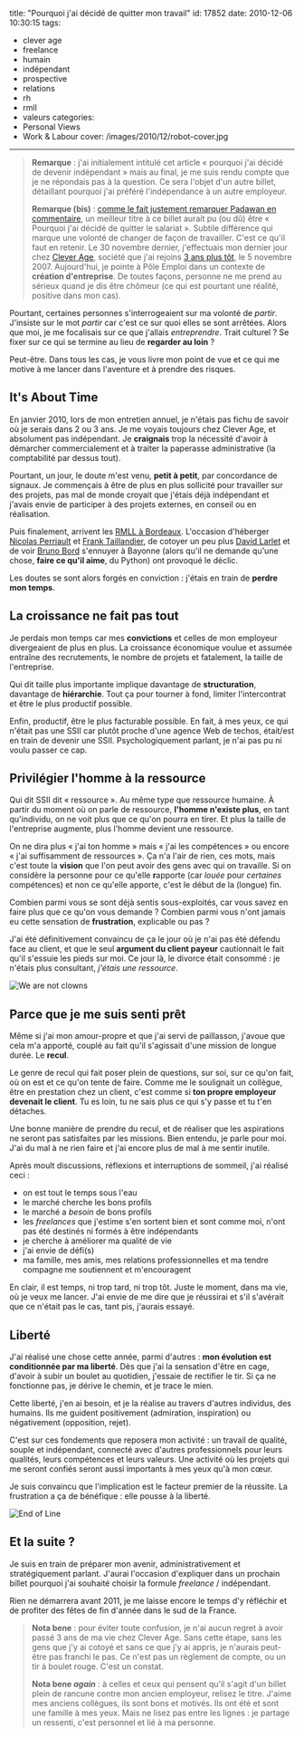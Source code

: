 title: "Pourquoi j'ai décidé de quitter mon travail"
id: 17852
date: 2010-12-06 10:30:15
tags:
- clever age
- freelance
- humain
- indépendant
- prospective
- relations
- rh
- rmll
- valeurs
categories:
- Personal Views
- Work & Labour
cover: /images/2010/12/robot-cover.jpg
---

> **Remarque** : j'ai initialement intitulé cet article « pourquoi j'ai décidé de devenir indépendant » mais au final, je me suis rendu compte que je ne répondais pas à la question. Ce sera l'objet d'un autre billet, détaillant pourquoi j'ai préféré l'indépendance à un autre employeur.
>
>
> **Remarque (bis)** : [comme le fait justement remarquer Padawan en commentaire](https://thom4.net/2010/pourquoi-quitter-travail/#comment-30577), un meilleur titre à ce billet aurait pu (ou dû) être « Pourquoi j'ai décidé de quitter le salariat ». Subtile différence qui marque une volonté de changer de façon de travailler. C'est ce qu'il faut en retenir.
Le 30 novembre dernier, j'effectuais mon dernier jour chez [Clever Age](http://www.clever-age.com), société que j'ai rejoins [3 ans plus tôt](https://thom4.net/2007/clever-age/), le 5 novembre 2007\. Aujourd'hui, je pointe à Pôle Emploi dans un contexte de **création d'entreprise**. De toutes façons, personne ne me prend au sérieux quand je dis être chômeur (ce qui est pourtant une réalité, positive dans mon cas).

Pourtant, certaines personnes s'interrogeaient sur ma volonté de _partir_. J'insiste sur le mot _partir_ car c'est ce sur quoi elles se sont arrêtées. Alors que moi, je me focalisais sur ce que j'allais _entreprendre_. Trait culturel ? Se fixer sur ce qui se termine au lieu de **regarder au loin** ?

Peut-être. Dans tous les cas, je vous livre mon point de vue et ce qui me motive à me lancer dans l'aventure et à prendre des risques.

<!--more-->

## It's About Time

En janvier 2010, lors de mon entretien annuel, je n'étais pas fichu de savoir où je serais dans 2 ou 3 ans. Je me voyais toujours chez Clever Age, et absolument pas indépendant. Je **craignais** trop la nécessité d'avoir à démarcher commercialement et à traiter la paperasse administrative (la comptabilité par dessus tout).

Pourtant, un jour, le doute m'est venu, **petit à petit**, par concordance de signaux. Je commençais à être de plus en plus sollicité pour travailler sur des projets, pas mal de monde croyait que j'étais déjà indépendant et j'avais envie de participer à des projets externes, en conseil ou en réalisation.

Puis finalement, arrivent les [RMLL à Bordeaux](http://2010.rmll.info). L'occasion d'héberger [Nicolas Perriault](http://prendreuncafe.com/) et [Frank Taillandier](http://frank.taillandier.me), de cotoyer un peu plus [David Larlet](http://larlet.fr) et de voir [Bruno Bord](http://jehaisleprintemps.net/) s'ennuyer à Bayonne (alors qu'il ne demande qu'une chose, **faire ce qu'il aime**, du Python) ont provoqué le déclic.

Les doutes se sont alors forgés en conviction : j'étais en train de **perdre mon temps**.

## La croissance ne fait pas tout

Je perdais mon temps car mes **convictions** et celles de mon employeur divergeaient de plus en plus. La croissance économique voulue et assumée entraîne des recrutements, le nombre de projets et fatalement, la taille de l'entreprise.

Qui dit taille plus importante implique davantage de **structuration**, davantage de **hiérarchie**.
Tout ça pour tourner à fond, limiter l'intercontrat et être le plus productif possible.

Enfin, productif, être le plus facturable possible.
En fait, à mes yeux, ce qui n'était pas une SSII car plutôt proche d'une agence Web de techos, était/est en train de devenir une SSII. Psychologiquement parlant, je n'ai pas pu ni voulu passer ce cap.

## Privilégier l'homme à la ressource

Qui dit SSII dit « ressource ». Au même type que ressource humaine. À partir du moment où on parle de ressource, **l'homme n'existe plus**, en tant qu'individu, on ne voit plus que ce qu'on pourra en tirer.
Et plus la taille de l'entreprise augmente, plus l'homme devient une ressource.

On ne dira plus « j'ai ton homme » mais « j'ai les compétences » ou encore « j'ai suffisamment de ressources ». Ça n'a l'air de rien, ces mots, mais c'est toute la **vision** que l'on peut avoir des gens avec qui on travaille. Si on considère la personne pour ce qu'elle **r**apporte (car _louée_ pour _certaines_ compétences) et non ce qu'elle apporte, c'est le début de la (longue) fin.

Combien parmi vous se sont déjà sentis sous-exploités, car vous savez en faire plus que ce qu'on vous demande ? Combien parmi vous n'ont jamais eu cette sensation de **frustration**, explicable ou pas ?

J'ai été définitivement convaincu de ça le jour où je n'ai pas été défendu face au client, et que le seul **argument du client payeur** cautionnait le fait qu'il s'essuie les pieds sur moi. Ce jour là, le divorce était consommé : je n'étais plus consultant, _j'étais une ressource_.

![](/images/2010/12/5155103053.jpg "We are not clowns")

## Parce que je me suis senti prêt

Même si j'ai mon amour-propre et que j'ai servi de paillasson, j'avoue que cela m'a apporté, couplé au fait qu'il s'agissait d'une mission de longue durée. Le **recul**.

Le genre de recul qui fait poser plein de questions, sur soi, sur ce qu'on fait, où on est et ce qu'on tente de faire.
Comme me le soulignait un collègue, être en prestation chez un client, c'est comme si **ton propre employeur devenait le client**. Tu es loin, tu ne sais plus ce qui s'y passe et tu t'en détaches.

Une bonne manière de prendre du recul, et de réaliser que les aspirations ne seront pas satisfaites par les missions. Bien entendu, je parle pour moi. J'ai du mal à ne rien faire et j'ai encore plus de mal à me sentir inutile.

Après moult discussions, réflexions et interruptions de sommeil, j'ai réalisé ceci :

*   on est tout le temps sous l'eau
*   le marché cherche les bons profils
*   le marché a _besoin_ de bons profils
*   les _freelances_ que j'estime s'en sortent bien et sont comme moi, n'ont pas été destinés ni formés à être indépendants
*   je cherche à améliorer ma qualité de vie
*   j'ai envie de défi(s)
*   ma famille, mes amis, mes relations professionnelles et ma tendre compagne me soutiennent et m'encouragent

En clair, il est temps, ni trop tard, ni trop tôt. Juste le moment, dans ma vie, où je veux me lancer. J'ai envie de me dire que je réussirai et s'il s'avérait que ce n'était pas le cas, tant pis, j'aurais essayé.

## Liberté

J'ai réalisé une chose cette année, parmi d'autres : **mon évolution est conditionnée par ma liberté**. Dès que j'ai la sensation d'être en cage, d'avoir à subir un boulet au quotidien, j'essaie de rectifier le tir. Si ça ne fonctionne pas, je dérive le chemin, et je trace le mien.

Cette liberté, j'en ai besoin, et je la réalise au travers d'autres individus, des humains. Ils me guident positivement (admiration, inspiration) ou négativement (opposition, rejet).

C'est sur ces fondements que reposera mon activité : un travail de qualité, souple et indépendant, connecté avec d'autres professionnels pour leurs qualités, leurs compétences et leurs valeurs. Une activité où les projets qui me seront confiés seront aussi importants à mes yeux qu'à mon cœur.

Je suis convaincu que l'implication est le facteur premier de la réussite.
La frustration a ça de bénéfique : elle pousse à la liberté.

![](/images/2010/12/5210196928.jpg "End of Line")

## Et la suite ?

Je suis en train de préparer mon avenir, administrativement et stratégiquement parlant. J'aurai l'occasion d'expliquer dans un prochain billet pourquoi j'ai souhaité choisir la formule _freelance_ / indépendant.

Rien ne démarrera avant 2011, je me laisse encore le temps d'y réfléchir et de profiter des fêtes de fin d'année dans le sud de la France.

> **Nota bene** : pour éviter toute confusion, je n'ai aucun regret à avoir passé 3 ans de ma vie chez Clever Age. Sans cette étape, sans les gens que j'y ai cotoyé et sans ce que j'y ai appris, je n'aurais peut-être pas franchi le pas. Ce n'est pas un règlement de compte, ou un tir à boulet rouge. C'est un constat.
>
>
> **Nota bene _again_** : à celles et ceux qui pensent qu'il s'agit d'un billet plein de rancune contre mon ancien employeur, relisez le titre. J'aime mes anciens collègues, ils sont bons et motivés. Ils ont été et sont une famille à mes yeux. Mais ne lisez pas entre les lignes : je partage un ressenti, c'est personnel et lié à ma personne.
